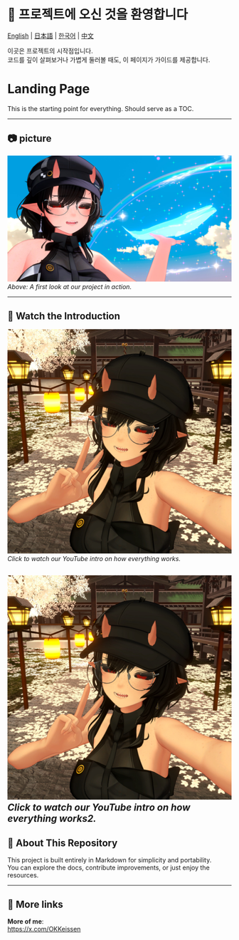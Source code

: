 
# 🌟 프로젝트에 오신 것을 환영합니다

[English](README.md) | [日本語](README.ja.md) | [한국어](README.ko.md) | [中文](README.zh.md)

이곳은 프로젝트의 시작점입니다.  
코드를 깊이 살펴보거나 가볍게 둘러볼 때도, 이 페이지가 가이드를 제공합니다.

# Landing Page

This is the starting point for everything. Should serve as a TOC.

---

## 📷 picture

![Project Screenshot](assets/image1.jpeg)  
*Above: A first look at our project in action.*

---

## 🎥 Watch the Introduction

[![Watch the video](assets/video-thumbnail.jpeg)](https://www.youtube.com/shorts/4lbDZrKahrI)  
*Click to watch our YouTube intro on how everything works.*

[![Watch the video](assets/video-thumbnail.jpeg)](https://www.youtube.com/watch?v=a-0x7d_G6gc)  
*Click to watch our YouTube intro on how everything works2.*
---

## 📜 About This Repository

This project is built entirely in Markdown for simplicity and portability.  
You can explore the docs, contribute improvements, or just enjoy the resources.

---

## 🚀 More links

**More of me**:  
https://x.com/OKKeissen

